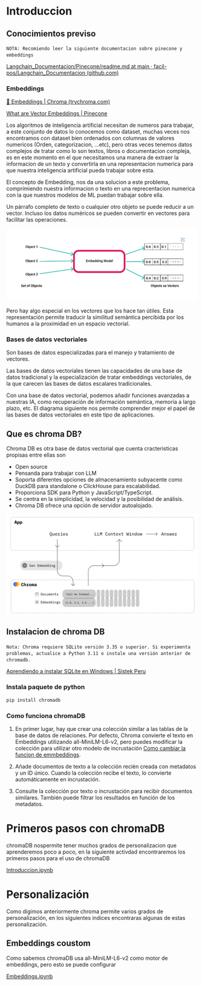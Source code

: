 # Introduccion

## Conocimientos previso

`NOTA: Recomiendo leer la siguiente documentacion sobre pinecone y embeddings`

[Langchain_Documentacion/Pinecone/readme.md at main · facil-pos/Langchain_Documentacion (github.com)](https://github.com/facil-pos/Langchain_Documentacion/blob/main/Pinecone/readme.md)

### Embeddings

[🧬 Embeddings | Chroma (trychroma.com)](https://docs.trychroma.com/embeddings)

[What are Vector Embeddings | Pinecone](https://www.pinecone.io/learn/vector-embeddings/)

Los algoritmos de inteligencia artificial necesitan de numeros para trabajar, a este conjunto de datos lo conocemos como dataset, muchas veces nos encontramos con dataset bien ordenados con columnas de valores numericos (Orden, categorizacion, ...etc), pero otras veces tenemos datos complejos de tratar como lo son textos, libros o documentacion compleja, es en este momento en el que necesitamos una manera de extraer la informacion de un texto y convertirla en una representacion numerica para que nuestra inteligencia artificial pueda trabajar sobre esta.

El concepto de Embedding, nos da una solucion a este problema, comprimiendo nuestra informacion o texto en una reprecentacion numerica con la que nuestros modelos de ML puedan trabajar sobre ella.

Un párrafo completo de texto o cualquier otro objeto se puede reducir a un vector. Incluso los datos numéricos se pueden convertir en vectores para facilitar las operaciones.

![Alt text](./Doc/DiagramaEmmbedding.png)

Pero hay algo especial en los vectores que los hace tan útiles. Esta representación permite traducir la similitud semántica percibida por los humanos a la proximidad en un espacio vectorial.

### Bases de datos vectoriales

Son bases de datos especializadas para el manejo y tratamiento de vectores.

Las bases de datos vectoriales tienen las capacidades de una base de datos tradicional y la especialización de tratar embeddings vectoriales, de la que carecen las bases de datos escalares tradicionales.

Con una base de datos vectorial, podemos añadir funciones avanzadas a nuestras IA, como recuperación de información semántica, memoria a largo plazo, etc. El diagrama siguiente nos permite comprender mejor el papel de las bases de datos vectoriales en este tipo de aplicaciones.

## Que es chroma DB?

Chroma DB es otra base de datos vectorial que cuenta cracteristicas propisas entre ellas son

- Open source
- Pensanda para trabajar con LLM
- Soporta diferentes opciones de almacenamiento subyacente como DuckDB para standalone o ClickHouse para escalabilidad.
- Proporciona SDK para Python y JavaScript/TypeScript.
- Se centra en la simplicidad, la velocidad y la posibilidad de análisis.
- Chroma DB ofrece una opción de servidor autoalojado.

![Funcionamiento de chromaDB](./doc/chromaDB.png)

## Instalacion de chroma DB

`Nota: Chroma requiere SQLite versión 3.35 o superior. Si experimenta problemas, actualice a Python 3.11 o instale una versión anterior de chromadb.`

[Aprendiendo a instalar SQLite en Windows | Sistek Peru](https://www.sistekperu.com/blog/aprendiendo-a-instalar-sqlite-en-windows)

### Instala paquete de python

```bash
pip install chromadb
```

### Como funciona chromaDB

1. En primer lugar, hay que crear una colección similar a las tablas de la base de datos de relaciones. Por defecto, Chroma convierte el texto en Embeddings utilizando all-MiniLM-L6-v2, pero puedes modificar la colección para utilizar otro modelo de incrustación [Como cambiar la funcion de emmbeddings](https://docs.trychroma.com/embeddings#default-all-minilm-l6-v2).

2. Añade documentos de texto a la colección recién creada con metadatos y un ID único. Cuando la colección recibe el texto, lo convierte automáticamente en incrustación.

3. Consulte la colección por texto o incrustación para recibir documentos similares. También puede filtrar los resultados en función de los metadatos.

# Primeros pasos con chromaDB

chromaDB nospermite tener muchos grados de personalizacion que aprenderemos poco a poco, en la siguiente activdad encontraremos los primeros pasos para el uso de chromaDB

[Introduccion.ipynb](introduccion.ipynb)

# Personalización

Como digimos anteriormente chroma permite varios grados de personalización, en los siguientes indices encontraras algunas de estas personalización.

## Embeddings coustom

Como sabemos chromaDB usa all-MiniLM-L6-v2 como motor de embeddings, pero esto se puede configurar

[Embeddings.ipynb](embeddings.ipynb)

## 